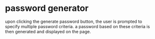 # password generator

upon clicking the generate password button, the user is prompted to specify multiple password criteria.  a password based on these criteria is then generated and displayed on the page.
